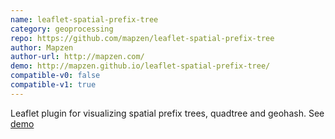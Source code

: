 ```yaml
---
name: leaflet-spatial-prefix-tree
category: geoprocessing
repo: https://github.com/mapzen/leaflet-spatial-prefix-tree
author: Mapzen
author-url: http://mapzen.com/
demo: http://mapzen.github.io/leaflet-spatial-prefix-tree/
compatible-v0: false
compatible-v1: true
---
```


Leaflet plugin for visualizing spatial prefix trees, quadtree and geohash. See <a href="http://mapzen.github.io/leaflet-spatial-prefix-tree/">demo</a>
